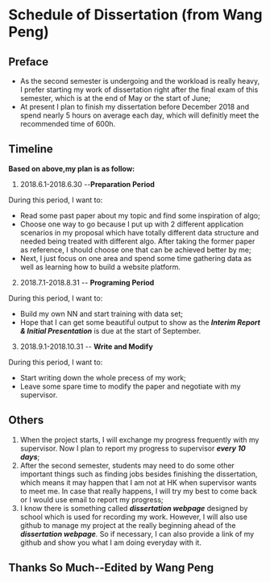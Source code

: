 # Schedule of Dissertation (from Wang Peng)
## Preface
- As the second semester is undergoing and the workload is really heavy, I prefer starting my work of dissertation right after the final exam of this semester, which is at the end of May or the start of June;
- At present I plan to finish my dissertation before December 2018 and spend nearly 5 hours on average each day, which will definitly meet the recommended time of 600h.

## Timeline
**Based on above,my plan is as follow:**

1. 2018.6.1-2018.6.30 --**Preparation Period**

During this period, I want to:

- Read some past paper about my topic and find some inspiration of algo;
- Choose one way to go because I put up with 2 different application scenarios in my proposal which have totally different data structure and needed being treated with different algo. After taking the former paper as reference, I should choose one that can be achieved better by me;
- Next, I just focus on one area and spend some time gathering data as well as learning how to build a website platform.

2. 2018.7.1-2018.8.31 -- **Programing Period**

During this period, I want to:

- Build my own NN and start training with data set;
- Hope that I can get some beautiful output to show as the ***Interim Report & Initial Presentation*** is due at the start of September.

3. 2018.9.1-2018.10.31 -- **Write and Modify**

During this period, I want to:

- Start writing down the whole precess of my work;
- Leave some spare time to modify the paper and negotiate with my supervisor.

## Others
1. When the project starts, I will exchange my progress frequently with my supervisor. Now I plan to report my progress to supervisor ***every 10 days***;
2. After the second semester, students may need to do some other important things such as finding jobs besides finishing the dissertation, which means it may happen that I am not at HK when supervisor wants to meet me. In case that really happens, I will try my best to come back or I would use email to report my progress;
3. I know there is something called ***dissertation webpage*** designed by school which is used for recording my work. However, I will also use github to manage my project at the really beginning ahead of the ***dissertation webpage***. So if necessary, I can also provide a link of my github and show you what I am doing everyday with it.

## Thanks So Much--Edited by Wang Peng
